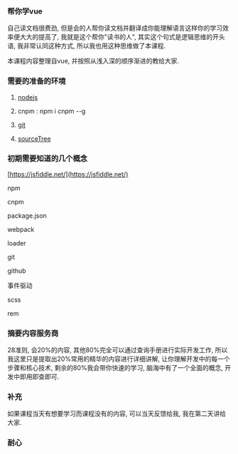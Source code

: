 ### 帮你学vue

自己读文档很费劲, 但是会的人帮你读文档并翻译成你能理解语言这样你的学习效率便大大的提高了, 我就是这个帮你"读书的人", 其实这个句式是逻辑思维的开头语, 我非常认同这种方式, 所以我也用这种思维做了本课程.

本课程内容整理自vue, 并按照从浅入深的顺序渐进的教给大家.

### 需要的准备的环境

1. [nodejs](https://nodejs.org/en/)
2. cnpm :  npm i cnpm --g

3. [git](https://git-scm.com/downloads)

4. [sourceTree](https://www.sourcetreeapp.com/)

### 初期需要知道的几个概念

[https://jsfiddle.net/](https://jsfiddle.net/)

npm

cnpm

package.json

webpack

loader

git

github

事件驱动

scss

rem

### 摘要内容服务商

28准则, 会20%的内容, 其他80%完全可以通过查询手册进行实际开发工作,  所以我这里只是提取出20%常用的精华的内容进行详细讲解, 让你理解开发中的每一个步骤和核心技术, 剩余的80%我会带你快速的学习, 脑海中有了一个全面的概念, 开发中即用即查即可.

### 补充

如果课程当天有想要学习而课程没有的内容, 可以当天反馈给我, 我在第二天讲给大家.



### 耐心



